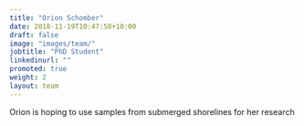 ```yaml
---
title: "Orion Schomber"
date: 2018-11-19T10:47:58+10:00
draft: false
image: "images/team/"
jobtitle: "PhD Student"
linkedinurl: ""
promoted: true
weight: 2
layout: team
---
```


Orion is hoping to use samples from submerged shorelines for her research
